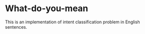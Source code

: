 # What-do-you-mean
This is an implementation of intent classification problem in English sentences.
